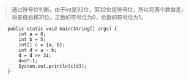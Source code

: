 >通过符号位判断，由于int是32位，第32位是符号位，所以将两个数做差，将差值右移31位，正数的符号位为0，负数的符号位为1。

````
    public static void main(String[] args) {
        int a = 8;
        int b = 5;
        int[] c = {a, b};
        int d = a - b;
        d = d >> 31;
        d=d*-1;
        System.out.println(c[d]);
    }
````
